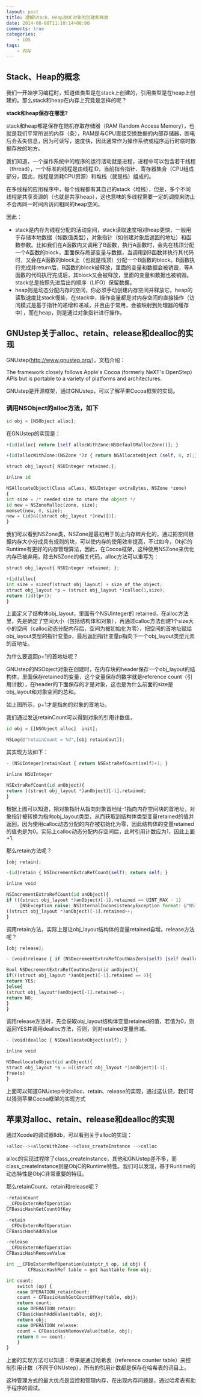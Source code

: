 ```yaml
---
layout: post
title: 理解Stack、Heap及OC对象的创建和释放
date: 2014-08-08T11:10:14+08:00
comments: true
categories:
    - iOS
tags:
    - 内存
---
```


## Stack、Heap的概念

我们一开始学习编程时，知道值类型是在stack上创建的，引用类型是在heap上创建的。那么stack和heap在内存上究竟是怎样的呢？

**stack和heap保存在哪里?**

stack和heap都是保存在随机存取存储器（RAM Random Access Memory），也就是我们平常所说的内存（条），RAM是与CPU直接交换数据的内部存储器，断电后会丢失信息，因为可读写，速度快，因此通常作为操作系统或程序运行时临时数据存放的地方。

我们知道，一个操作系统中的程序的运行活动就是进程，进程中可以包含若干线程（thread），一个标准的线程是由线程ID，当前指令指针、寄存器集合（CPU组成部分，因此，线程是消耗CPU资源）和堆栈（就是栈）组成的。

在多线程的应用程序中，每个线程都有其自己的stack（堆栈），但是，多个不同线程是共享资源的（也就是共享heap），这也意味的多线程需要一定的调控来防止不会再同一时间内访问相同的heap空间。

因此：

- stack是内存为线程分配的活动空间，stack读取速度相对heap更快，一般用于存储本地数据（如数值类型），对象指针（如创建对象后返回的地址）和函数参数。比如我们在A函数内又调用了B函数，执行A函数时，会先在栈顶分配一个A函数的block，里面保存局部变量与数据，当调用到B函数并执行其代码时，又会在A函数的block上（也就是栈顶）分配一个B函数的block。B函数执行完成并return后，B函数的block被释放，里面的变量和数据会被销毁，等A函数的代码执行完成后，其block又会被释放，里面的变量和数据也被销毁。stack总是按照先进后出的顺序（LIFO）保留数据。
- heap则是动态分配内存的空间，你必须手动创建内存空间并释放它。heap的读取速度比stack慢些，在stack中，操作变量都是对内存空间的直接操作（访问模式是基于指针的递增和递减，并且由于常用，会被映射到处理器的缓存中），而在heap，则是通过对象指针进行操作。

## GNUstep关于alloc、retain、release和dealloc的实现

GNUstep(http://www.gnustep.org/)，文档介绍：

The framework closely follows Apple's Cocoa (formerly NeXT's OpenStep) APIs but is portable to a variety of platforms and architectures.

GNUstep是开源框架，通过GNUstep，可以了解苹果Cocoa框架的实现。

### 调用NSObject的alloc方法，如下

```python
id obj = [NSObject alloc];
```

在GNUstep的实现是：

```python
+(id)alloc{ return [self allocWithZone:NSDefaultMallocZone()]; }

+(id)allocWithZone:(NSZone *)z { return NSAllocateObject (self, 0, z);}

struct obj_layout{ NSUInteger retained;};

inline id

NSAllocateObject(Class aClass, NSUInteger extraBytes, NSZone *zone)
{
int size = /* needed size to store the object */
id new = NSZoneMalloc(zone, size);
memset(new, 0, size);
new = (id)&((struct obj_layout *)new)[1];
}
```

我们可以看到NSZone类，NSZone是最初用于防止内存碎片化的，通过把空间根据内存大小分成具有规则的块，可以使内存的使用效率提高，不过如今，ObjC的Runtime有更好的内存管理算法，因此，在Cocoa框架，这种使用NSZone来优化内存已被弃用。除去NSZone的相关代码，alloc方法可以重写为：

```python
struct obj_layout{ NSUInteger retained; };

+(id)alloc{
int size = sizeof(struct obj_layout) + size_of_the_object;
struct obj_layout *p = (struct obj_layout *)calloc(1,size);
return (id)(p+1);
}
```

上面定义了结构体obj_layout，里面有个NSUInteger的 retained，在alloc方法里，先是确定了空间大小（包括结构体和对象），再通过calloc方法创建1个size大小的空间（calloc动态分配内存后，空间为被初始化为零），把空间的首地址赋给obj_layout类型的指针变量p，最后返回指针变量p指向下一个obj_layout类型元素的首地址。

为什么要返回p+1的首地址呢？

GNUstep的NSObject对象在创建时，在内存块的header保存一个obj_layout的结构体，里面保存retained的变量，这个变量保存的数字就是reference count（引用计数），在header的下面保存的才是对象，这也是为什么前面的size是obj_layout和对象空间的总和。

如上图所示，p+1才是指向的对象的首地址。

我们通过发送retainCount可以得到对象的引用计数值，

```python
id obj = [[NSObject alloc]  init];

NSLog(@"retainCount = %d",[obj retainCout]);
```

其实现方法如下：

```python
- (NSUInteger)retainCout { return NSExtraRefCount(self)+1; }

inline NSUInteger

NSExtraRefCount(id anObject){
return ((struct obj_layout *)anObject)[-1].retained;
}
```

根据上图可以知道，把对象指针从指向对象首地址-1指向内存空间块的首地址，对象指针被转换为指向obj_layout类型，从而获取到结构体类型变量retained的值并返回。因为使用calloc动态分配的内存被初始化为零，因此结构体的变量retained的值也是为0。实际上calloc动态分配内存空间后，此时引用计数应为1，因此上面+1.

那么retain方法呢？

```python
[obj retain];

-(id)retain { NSIncrementExtraRefCount(self); return self; }

inline void

NSIncrementExtraRefCount(id anObject){
if (((struct obj_layout *)anObject)[-1].retained == UINT_MAX - 1)
     [NSException raise: NSInternalInconsistencyException format: @"NSIncrementExtraRefCount() asked to increment too far"];
((struct obj_layout *)anObject)[-1].retained++;
}
```

调用retain方法，实际上是让obj_layout结构体的变量retained自增。release方法呢？

```python
[obj release];

- (void)release { if (NSDecrementExtraRefCoutWasZero(self) [self dealloc];};

Bool NSDecrementExtraRefCoutWasZero(id anObject){
if(((struct obj_layout *)anObject)[-1].retained == 0){
return YES;
}else{
(struct obj_layout*)anObject[-1].retained--;
return NO;
}
}
```

调用release方法时，先会获取obj_layout结构体变量retained的值，若值为0，则返回YES并调用dealloc方法，否则，则对retained变量自减。

```python
- (void)dealloc { NSDeallocateObject(self); }

inline void

NSDeallocateObject(id anObject){
struct obj_layout *o = &((struct obj_layout *)anObject)[-1];
free(o)
}
```

上面可以知道GNUstep中对alloc、retain、release的实现，通过这认识，我们可以猜测苹果Cocoa框架的实现方式

## 苹果对alloc、retain、release和dealloc的实现

通过Xcode的调试器lldb，可以看到关于alloc的实现：

```python
+alloc-->+allocWithZone-->class_createInstance -->calloc
```

alloc的实现过程除了class_createInstance，其他和GNUstep差不多，而class_createInstance则是ObjC的Runtime特性。我们可以发现，基于Runtime的动态特性是ObjC非常重要的特征。

那么retainCount、retain和release呢？

```python
-retainCount
__CFDoExternRefOperation
CFBasicHashGetCountOfKey

-retain
__CFDoExternRefOperation
CFBasicHashAddValue

-release
__CFDoExternRefOperation
CFBasicHashRemoveValue

int __CFDoExternRefOperation(uintptr_t op, id obj) {
        CFBasicHashRef table = get hashtable from obj;

int count;
    switch (op) {
    case OPERATION_retainCount:
    count = CFBasicHashGetCountOfKey(table, obj);
    return count;
    case OPERATION_retain:
    CFBasicHashAddValue(table, obj);
    return obj;
    case OPERATION_release:
    count = CFBasicHashRemoveValue(table, obj);
    return 0 == count;
    }
}
```

上面的实现方法可以知道：苹果是通过哈希表（reference counter table）来控制引用计数（不同于GNUstep），所有的引用计数都是保存在哈希表的词目上。

这种管理方式的最大优点是监控和管理内存，在出现内存问题是，通过哈希表有助于程序的调试。

